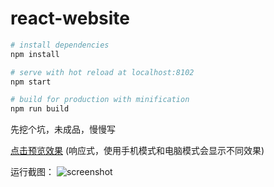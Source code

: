 # react-website

``` bash
# install dependencies
npm install

# serve with hot reload at localhost:8102
npm start

# build for production with minification
npm run build
```

先挖个坑，未成品，慢慢写

[点击预览效果](https://iCharlesZ.github.io/react-website/build/) (响应式，使用手机模式和电脑模式会显示不同效果)

运行截图：
![screenshot](https://iCharlesZ.github.io/react-website/src/assets/images/screenshot/screenshot.png)
